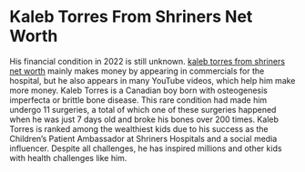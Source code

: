 # Kaleb Torres From Shriners Net Worth
His financial condition in 2022 is still unknown. [kaleb torres from shriners net worth](https://aceofbusiness.com/kaleb-from-shriners-net-worth/) mainly makes money by appearing in commercials for the hospital, but he also appears in many YouTube videos, which help him make more money. Kaleb Torres is a Canadian boy born with osteogenesis imperfecta or brittle bone disease. This rare condition had made him undergo 11 surgeries, a total of which one of these surgeries happened when he was just 7 days old and broke his bones over 200 times.
Kaleb Torres is ranked among the wealthiest kids due to his success as the Children’s Patient Ambassador at Shriners Hospitals and a social media influencer. Despite all challenges, he has inspired millions and other kids with health challenges like him.


